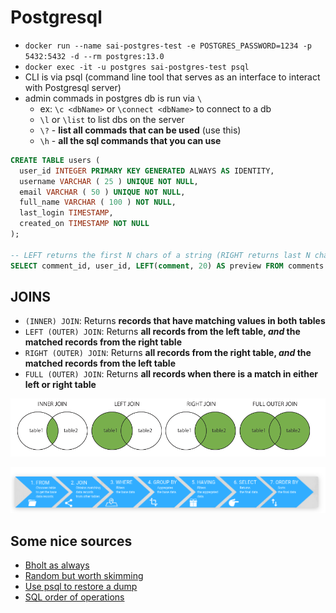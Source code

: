 # Postgresql

- `docker run --name sai-postgres-test -e POSTGRES_PASSWORD=1234 -p 5432:5432 -d --rm postgres:13.0`
- `docker exec -it -u postgres sai-postgres-test psql`
- CLI is via psql (command line tool that serves as an interface to interact with Postgresql server)
- admin commads in postgres db is run via `\`
  - ex: `\c <dbName>` or `\connect <dbName>` to connect to a db
  - `\l` or `\list` to list dbs on the server
  - `\?` - **list all commads that can be used** (use this)
  - `\h` - **all the sql commands that you can use**


```sql
CREATE TABLE users (
  user_id INTEGER PRIMARY KEY GENERATED ALWAYS AS IDENTITY,
  username VARCHAR ( 25 ) UNIQUE NOT NULL,
  email VARCHAR ( 50 ) UNIQUE NOT NULL,
  full_name VARCHAR ( 100 ) NOT NULL,
  last_login TIMESTAMP,
  created_on TIMESTAMP NOT NULL
);

-- LEFT returns the first N chars of a string (RIGHT returns last N chars of a string)
SELECT comment_id, user_id, LEFT(comment, 20) AS preview FROM comments WHERE board_id = 39;
```

## JOINS

- `(INNER) JOIN`: Returns **records that have matching values in both tables**
- `LEFT (OUTER) JOIN`: Returns **all records from the left table, _and_ the matched records from the right table**
- `RIGHT (OUTER) JOIN`: Returns **all records from the right table, _and_ the matched records from the left table**
- `FULL (OUTER) JOIN`: Returns **all records when there is a match in either left or right table**

![JOINS](https://github.com/SaiKrishnaMohan7/Playground/blob/master/Databases/postgresql/img/joins.png)

![ORDER OF OPERATIONS](https://github.com/SaiKrishnaMohan7/Playground/blob/master/Databases/postgresql/img/sql-general-order-of-operations.png)

## Some nice sources

- [Bholt as always](https://btholt.github.io/complete-intro-to-databases/postgresql)
- [Random but worth skimming](https://www.cybertec-postgresql.com/en/uuid-serial-or-identity-columns-for-postgresql-auto-generated-primary-keys/)
- [Use psql to restore a dump](https://www.netguru.com/blog/how-to-dump-and-restore-postgresql-database)
- [SQL order of operations](https://learnsql.com/blog/sql-order-of-operations/)
